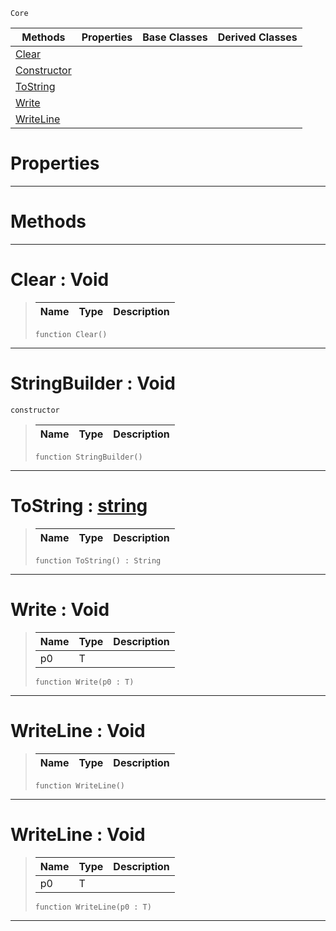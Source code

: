  `Core`

|Methods|Properties|Base Classes|Derived Classes|
|---|---|---|---|
|[ Clear](https://github.com/zeroengineteam/ZeroDocs/blob/master/code_reference/nada_base_types/stringbuilder.markdown#clear-void)| | | |
|[ Constructor](https://github.com/zeroengineteam/ZeroDocs/blob/master/code_reference/nada_base_types/stringbuilder.markdown#stringbuilder-void)| | | |
|[ ToString](https://github.com/zeroengineteam/ZeroDocs/blob/master/code_reference/nada_base_types/stringbuilder.markdown#tostring-zero-engine-doc)| | | |
|[ Write](https://github.com/zeroengineteam/ZeroDocs/blob/master/code_reference/nada_base_types/stringbuilder.markdown#write-void)| | | |
|[ WriteLine](https://github.com/zeroengineteam/ZeroDocs/blob/master/code_reference/nada_base_types/stringbuilder.markdown#writeline-void)| | | |


 #  Properties


---  
 #  Methods


---  
 #  Clear : Void

> 
> |Name|Type|Description|
> |---|---|---|
> ``` lang=cpp, name=Nada
> function Clear()
> ``` 


---  
 #  StringBuilder : Void

 `constructor`

> 
> |Name|Type|Description|
> |---|---|---|
> ``` lang=cpp, name=Nada
> function StringBuilder()
> ``` 


---  
 #  ToString : [string](https://github.com/zeroengineteam/ZeroDocs/blob/master/code_reference/nada_base_types/string.markdown)

> 
> |Name|Type|Description|
> |---|---|---|
> ``` lang=cpp, name=Nada
> function ToString() : String
> ``` 


---  
 #  Write : Void

> 
> |Name|Type|Description|
> |---|---|---|
> |p0|T| |
> ``` lang=cpp, name=Nada
> function Write(p0 : T)
> ``` 


---  
 #  WriteLine : Void

> 
> |Name|Type|Description|
> |---|---|---|
> ``` lang=cpp, name=Nada
> function WriteLine()
> ``` 


---  
 #  WriteLine : Void

> 
> |Name|Type|Description|
> |---|---|---|
> |p0|T| |
> ``` lang=cpp, name=Nada
> function WriteLine(p0 : T)
> ``` 


---  
 

 